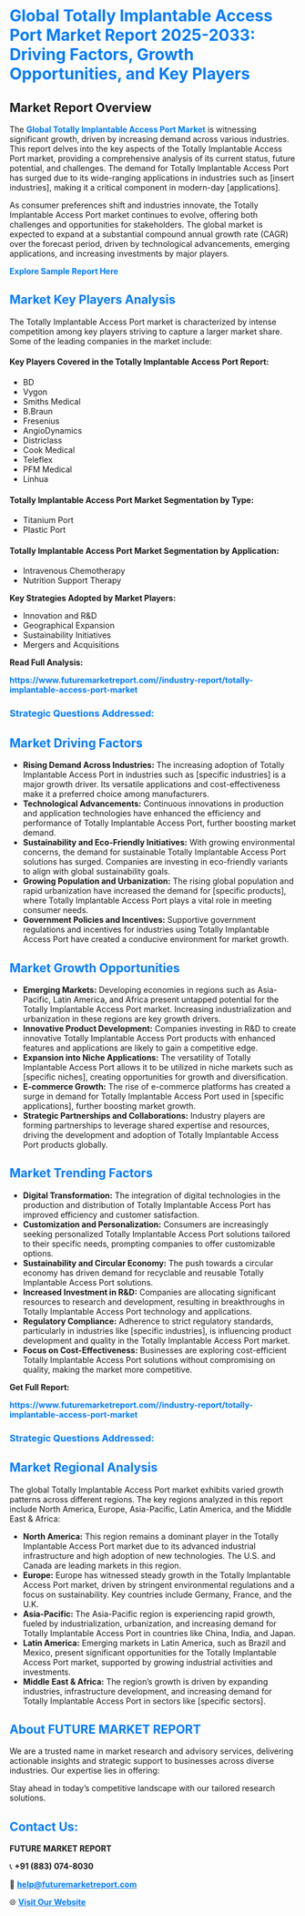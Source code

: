 <h1 style="color: #007BFF;">Global Totally Implantable Access Port Market Report 2025-2033: Driving Factors, Growth Opportunities, and Key Players</h1>

<section id="overview">
<h2>Market Report Overview</h2>
<p>The <a href="https://www.futuremarketreport.com//industry-report/totally-implantable-access-port-market" style="color: #007BFF; text-decoration: none;"><strong>Global Totally Implantable Access Port Market</strong></a> is witnessing significant growth, driven by increasing demand across various industries. This report delves into the key aspects of the Totally Implantable Access Port market, providing a comprehensive analysis of its current status, future potential, and challenges. The demand for Totally Implantable Access Port has surged due to its wide-ranging applications in industries such as [insert industries], making it a critical component in modern-day [applications].</p>
<p>As consumer preferences shift and industries innovate, the Totally Implantable Access Port market continues to evolve, offering both challenges and opportunities for stakeholders. The global market is expected to expand at a substantial compound annual growth rate (CAGR) over the forecast period, driven by technological advancements, emerging applications, and increasing investments by major players.</p>
</section>

<section id="overview">
<p><a href="https://www.futuremarketreport.com//request-sample/reportId=79555" style="color: #007BFF; text-decoration: none;"><strong>Explore Sample Report Here</strong></a></p>
</section>

<section id="key-players">
<h2 style="color: #007BFF;">Market Key Players Analysis</h2>
<p>The Totally Implantable Access Port market is characterized by intense competition among key players striving to capture a larger market share. Some of the leading companies in the market include:</p>
<h4>Key Players Covered in the Totally Implantable Access Port Report:</h4>
<ul><li>BD</li><li>Vygon</li><li>Smiths Medical</li><li>B.Braun</li><li>Fresenius</li><li>AngioDynamics</li><li>Districlass</li><li>Cook Medical</li><li>Teleflex</li><li>PFM Medical</li><li>Linhua</li></ul>
<h4>Totally Implantable Access Port Market Segmentation by Type:</h4>
<ul><li>Titanium Port</li><li>Plastic Port</li></ul>

<h4>Totally Implantable Access Port Market Segmentation by Application:</h4>
<ul><li>Intravenous Chemotherapy</li><li>Nutrition Support Therapy</li></ul>
<p><strong>Key Strategies Adopted by Market Players:</strong></p>
<ul>
<li>Innovation and R&D</li>
<li>Geographical Expansion</li>
<li>Sustainability Initiatives</li>
<li>Mergers and Acquisitions</li>
</ul>
</section>

<section>
<p><strong>Read Full Analysis: </strong></p><a href="https://www.futuremarketreport.com//industry-report/totally-implantable-access-port-market" style="color: #007BFF; text-decoration: none;"><strong>https://www.futuremarketreport.com//industry-report/totally-implantable-access-port-market</strong></a>
<h3 style="color: #007BFF;">Strategic Questions Addressed:</h3>
</section>

<section id="driving-factors">
<h2 style="color: #007BFF;">Market Driving Factors</h2>
<ul>
<li><strong>Rising Demand Across Industries:</strong> The increasing adoption of Totally Implantable Access Port in industries such as [specific industries] is a major growth driver. Its versatile applications and cost-effectiveness make it a preferred choice among manufacturers.</li>
<li><strong>Technological Advancements:</strong> Continuous innovations in production and application technologies have enhanced the efficiency and performance of Totally Implantable Access Port, further boosting market demand.</li>
<li><strong>Sustainability and Eco-Friendly Initiatives:</strong> With growing environmental concerns, the demand for sustainable Totally Implantable Access Port solutions has surged. Companies are investing in eco-friendly variants to align with global sustainability goals.</li>
<li><strong>Growing Population and Urbanization:</strong> The rising global population and rapid urbanization have increased the demand for [specific products], where Totally Implantable Access Port plays a vital role in meeting consumer needs.</li>
<li><strong>Government Policies and Incentives:</strong> Supportive government regulations and incentives for industries using Totally Implantable Access Port have created a conducive environment for market growth.</li>
</ul>
</section>

<section id="growth-opportunities">
<h2 style="color: #007BFF;">Market Growth Opportunities</h2>
<ul>
<li><strong>Emerging Markets:</strong> Developing economies in regions such as Asia-Pacific, Latin America, and Africa present untapped potential for the Totally Implantable Access Port market. Increasing industrialization and urbanization in these regions are key growth drivers.</li>
<li><strong>Innovative Product Development:</strong> Companies investing in R&D to create innovative Totally Implantable Access Port products with enhanced features and applications are likely to gain a competitive edge.</li>
<li><strong>Expansion into Niche Applications:</strong> The versatility of Totally Implantable Access Port allows it to be utilized in niche markets such as [specific niches], creating opportunities for growth and diversification.</li>
<li><strong>E-commerce Growth:</strong> The rise of e-commerce platforms has created a surge in demand for Totally Implantable Access Port used in [specific applications], further boosting market growth.</li>
<li><strong>Strategic Partnerships and Collaborations:</strong> Industry players are forming partnerships to leverage shared expertise and resources, driving the development and adoption of Totally Implantable Access Port products globally.</li>
</ul>
</section>

<section id="trending-factors">
<h2 style="color: #007BFF;">Market Trending Factors</h2>
<ul>
<li><strong>Digital Transformation:</strong> The integration of digital technologies in the production and distribution of Totally Implantable Access Port has improved efficiency and customer satisfaction.</li>
<li><strong>Customization and Personalization:</strong> Consumers are increasingly seeking personalized Totally Implantable Access Port solutions tailored to their specific needs, prompting companies to offer customizable options.</li>
<li><strong>Sustainability and Circular Economy:</strong> The push towards a circular economy has driven demand for recyclable and reusable Totally Implantable Access Port solutions.</li>
<li><strong>Increased Investment in R&D:</strong> Companies are allocating significant resources to research and development, resulting in breakthroughs in Totally Implantable Access Port technology and applications.</li>
<li><strong>Regulatory Compliance:</strong> Adherence to strict regulatory standards, particularly in industries like [specific industries], is influencing product development and quality in the Totally Implantable Access Port market.</li>
<li><strong>Focus on Cost-Effectiveness:</strong> Businesses are exploring cost-efficient Totally Implantable Access Port solutions without compromising on quality, making the market more competitive.</li>
</ul>
</section>

<section>
<p><strong>Get Full Report: </strong></p><a href="https://www.futuremarketreport.com//industry-report/totally-implantable-access-port-market" style="color: #007BFF; text-decoration: none;"><strong>https://www.futuremarketreport.com//industry-report/totally-implantable-access-port-market</strong></a>
<h3 style="color: #007BFF;">Strategic Questions Addressed:</h3>
</section>


<section id="regional-analysis">
<h2 style="color: #007BFF;">Market Regional Analysis</h2>
<p>The global Totally Implantable Access Port market exhibits varied growth patterns across different regions. The key regions analyzed in this report include North America, Europe, Asia-Pacific, Latin America, and the Middle East & Africa:</p>
<ul>
<li><strong>North America:</strong> This region remains a dominant player in the Totally Implantable Access Port market due to its advanced industrial infrastructure and high adoption of new technologies. The U.S. and Canada are leading markets in this region.</li>
<li><strong>Europe:</strong> Europe has witnessed steady growth in the Totally Implantable Access Port market, driven by stringent environmental regulations and a focus on sustainability. Key countries include Germany, France, and the U.K.</li>
<li><strong>Asia-Pacific:</strong> The Asia-Pacific region is experiencing rapid growth, fueled by industrialization, urbanization, and increasing demand for Totally Implantable Access Port in countries like China, India, and Japan.</li>
<li><strong>Latin America:</strong> Emerging markets in Latin America, such as Brazil and Mexico, present significant opportunities for the Totally Implantable Access Port market, supported by growing industrial activities and investments.</li>
<li><strong>Middle East & Africa:</strong> The region’s growth is driven by expanding industries, infrastructure development, and increasing demand for Totally Implantable Access Port in sectors like [specific sectors].</li>
</ul>
</section>

<footer>
<h2 style="color: #007BFF;">About FUTURE MARKET REPORT</h2>
<p>We are a trusted name in market research and advisory services, delivering actionable insights and strategic support to businesses across diverse industries. Our expertise lies in offering:</p>

<p>Stay ahead in today’s competitive landscape with our tailored research solutions.</p>

<h2 style="color: #007BFF;">Contact Us:</h2>
<p><strong>FUTURE MARKET REPORT</strong></p>
<p>📞 <strong>+91 (883) 074-8030</strong></p>
<p>📧 <strong><a href="mailto:help@futuremarketreport.com" style="color: #007BFF;">help@futuremarketreport.com</a></strong></p>
<p>🌐 <strong><a href="https://www.futuremarketreport.com/" style="color: #007BFF;">Visit Our Website</a></strong></p>
</footer>